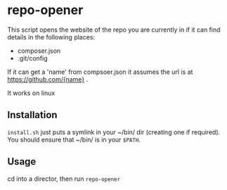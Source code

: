 # repo-opener

This script opens the website of the repo you are currently in if it can find details in the following places:

- composer.json
- .git/config 

If it can get a 'name' from compsoer.json it assumes the url is at https://github.com/{name} . 

It works on linux

## Installation 

`install.sh` just puts a symlink in your ~/bin/ dir (creating one if required). You should ensure that ~/bin/ is 
in your `$PATH`. 

## Usage 

cd into a director, then run `repo-opener`


